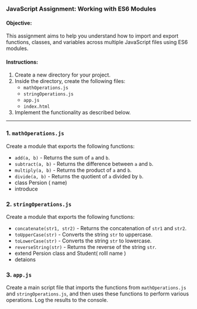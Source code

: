 ### JavaScript Assignment: Working with ES6 Modules

#### Objective:

This assignment aims to help you understand how to import and export functions, classes, and variables across multiple JavaScript files using ES6 modules.

#### Instructions:

1. Create a new directory for your project.
2. Inside the directory, create the following files:
   - `mathOperations.js`
   - `stringOperations.js`
   - `app.js`
   - `index.html`
3. Implement the functionality as described below.

---

### 1. `mathOperations.js`

Create a module that exports the following functions:

- `add(a, b)` - Returns the sum of `a` and `b`.
- `subtract(a, b)` - Returns the difference between `a` and `b`.
- `multiply(a, b)` - Returns the product of `a` and `b`.
- `divide(a, b)` - Returns the quotient of `a` divided by `b`.
- class Persion ( name)
- introduce

### 2. `stringOperations.js`

Create a module that exports the following functions:

- `concatenate(str1, str2)` - Returns the concatenation of `str1` and `str2`.
- `toUpperCase(str)` - Converts the string `str` to uppercase.
- `toLowerCase(str)` - Converts the string `str` to lowercase.
- `reverseString(str)` - Returns the reverse of the string `str`.
- extend Persion class and Student( rolll name )
- detaions

### 3. `app.js`

Create a main script file that imports the functions from `mathOperations.js` and `stringOperations.js`, and then uses these functions to perform various operations. Log the results to the console.
